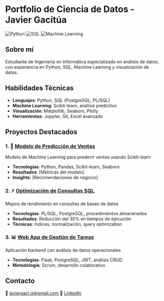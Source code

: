 # Portfolio de Ciencia de Datos - Javier Gacitúa

![Python](https://img.shields.io/badge/Python-3776AB?style=flat&logo=python&logoColor=white)
![SQL](https://img.shields.io/badge/SQL-4479A1?style=flat&logo=postgresql&logoColor=white)
![Machine Learning](https://img.shields.io/badge/ML-FF6F00?style=flat&logo=tensorflow&logoColor=white)

## Sobre mí
Estudiante de Ingeniería en Informática especializado en análisis de datos, con experiencia en Python, SQL, Machine Learning y visualización de datos.

## Habilidades Técnicas
- **Lenguajes**: Python, SQL (PostgreSQL, PL/SQL)
- **Machine Learning**: Scikit-learn, análisis predictivo
- **Visualización**: Matplotlib, Seaborn, Plotly
- **Herramientas**: Jupyter, Git, Excel avanzado

## Proyectos Destacados

### 1. 🎯 [Modelo de Predicción de Ventas](enlace-al-repo)
Modelo de Machine Learning para predecir ventas usando Scikit-learn
- **Tecnologías**: Python, Pandas, Scikit-learn, Seaborn
- **Resultados**: [Métricas del modelo]
- **Insights**: [Recomendaciones de negocio]

### 2. ⚡ [Optimización de Consultas SQL](enlace-al-repo)
Mejora de rendimiento en consultas de bases de datos
- **Tecnologías**: PL/SQL, PostgreSQL, procedimientos almacenados
- **Resultados**: Reducción del 30% en tiempos de ejecución
- **Técnicas**: Índices, normalización, query optimization

### 3. 📊 [Web App de Gestión de Tareas](enlace-al-repo)
Aplicación backend con análisis de datos operacionales
- **Tecnologías**: Flask, PostgreSQL, JWT, análisis CRUD
- **Metodología**: Scrum, desarrollo colaborativo

## Contacto
📧 javiergaci.q@gmail.com
💼 [LinkedIn](https://www.linkedin.com/in/javier-gacitúa)
